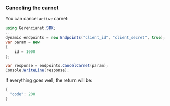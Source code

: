 ### Canceling the carnet

You can cancel `active` carnet:

```c#
using Gerencianet.SDK;
...
dynamic endpoints = new Endpoints("client_id", "client_secret", true);
var param = new
{
    id = 1000
};

var response = endpoints.CancelCarnet(param);
Console.WriteLine(response);
```

If everything goes well, the return will be:

```c#
{
  "code": 200
}
```

